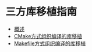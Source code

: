 # 三方库移植指南

-   [概述](概述.md)
-   [CMake方式组织编译的库移植](CMake方式组织编译的库移植.md)
-   [Makefile方式组织编译的库移植](Makefile方式组织编译的库移植.md)

